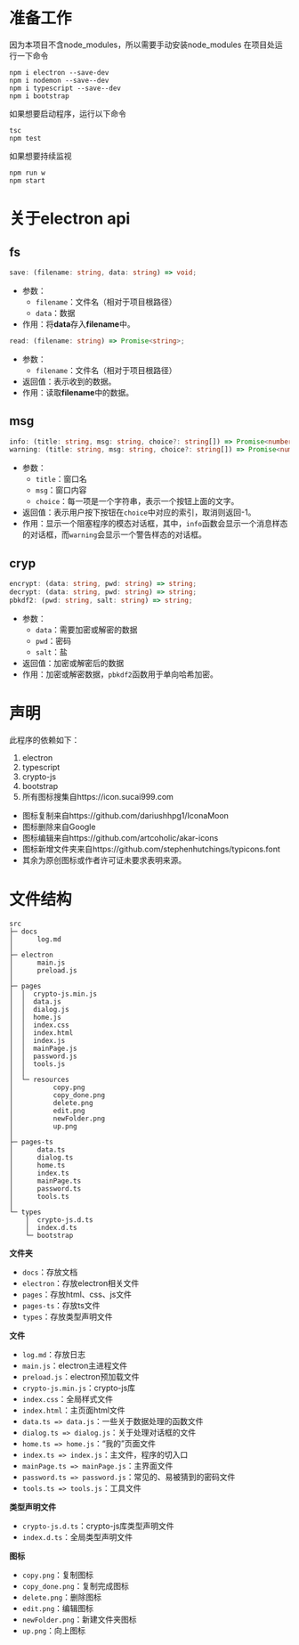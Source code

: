 # 准备工作
因为本项目不含node_modules，所以需要手动安装node_modules
在项目处运行一下命令
```shell
npm i electron --save-dev
npm i nodemon --save--dev
npm i typescript --save--dev
npm i bootstrap
```
如果想要启动程序，运行以下命令
```shell
tsc
npm test
```
如果想要持续监视
```shell
npm run w
npm start
```

# 关于electron api
## fs
```ts
save: (filename: string, data: string) => void;
```
- 参数：
    - `filename`：文件名（相对于项目根路径）
    - `data`：数据
- 作用：将**data**存入**filename**中。
```ts
read: (filename: string) => Promise<string>;
```
- 参数：
    - `filename`：文件名（相对于项目根路径）
- 返回值：表示收到的数据。
- 作用：读取**filename**中的数据。
## msg
```ts
info: (title: string, msg: string, choice?: string[]) => Promise<number>;
warning: (title: string, msg: string, choice?: string[]) => Promise<number>;
```
- 参数：
    - `title`：窗口名
    - `msg`：窗口内容
    - `choice`：每一项是一个字符串，表示一个按钮上面的文字。
- 返回值：表示用户按下按钮在`choice`中对应的索引，取消则返回-1。
- 作用：显示一个阻塞程序的模态对话框，其中，`info`函数会显示一个消息样态的对话框，而`warning`会显示一个警告样态的对话框。
## cryp
```ts
encrypt: (data: string, pwd: string) => string;
decrypt: (data: string, pwd: string) => string;
pbkdf2: (pwd: string, salt: string) => string;
```
- 参数：
    - `data`：需要加密或解密的数据
    - `pwd`：密码
    - `salt`：盐
- 返回值：加密或解密后的数据
- 作用：加密或解密数据，`pbkdf2`函数用于单向哈希加密。

# 声明
此程序的依赖如下：
1. electron
2. typescript
3. crypto-js
4. bootstrap
5. 所有图标搜集自https://icon.sucai999.com
- 图标复制来自https://github.com/dariushhpg1/IconaMoon
- 图标删除来自Google
- 图标编辑来自https://github.com/artcoholic/akar-icons
- 图标新增文件夹来自https://github.com/stephenhutchings/typicons.font
- 其余为原创图标或作者许可证未要求表明来源。

# 文件结构
```shell
src
├─ docs
│      log.md
│
├─ electron
│      main.js
│      preload.js
│
├─ pages
│  │  crypto-js.min.js
│  │  data.js
│  │  dialog.js
│  │  home.js
│  │  index.css
│  │  index.html
│  │  index.js
│  │  mainPage.js
│  │  password.js
│  │  tools.js
│  │
│  └─ resources
│          copy.png
│          copy_done.png
│          delete.png
│          edit.png
│          newFolder.png
│          up.png
│
├─ pages-ts
│      data.ts
│      dialog.ts
│      home.ts
│      index.ts
│      mainPage.ts
│      password.ts
│      tools.ts
│
└─ types
    │  crypto-js.d.ts
    │  index.d.ts
    └─ bootstrap
```
**文件夹**
- `docs`：存放文档
- `electron`：存放electron相关文件
- `pages`：存放html、css、js文件
- `pages-ts`：存放ts文件
- `types`：存放类型声明文件

**文件**
- `log.md`：存放日志
- `main.js`：electron主进程文件
- `preload.js`：electron预加载文件
- `crypto-js.min.js`：crypto-js库
- `index.css`：全局样式文件
- `index.html`：主页面html文件
- `data.ts => data.js`：一些关于数据处理的函数文件
- `dialog.ts => dialog.js`：关于处理对话框的文件
- `home.ts => home.js`：“我的”页面文件
- `index.ts => index.js`：主文件，程序的切入口
- `mainPage.ts => mainPage.js`：主界面文件
- `password.ts => password.js`：常见的、易被猜到的密码文件
- `tools.ts => tools.js`：工具文件

**类型声明文件**
- `crypto-js.d.ts`：crypto-js库类型声明文件
- `index.d.ts`：全局类型声明文件

**图标**
- `copy.png`：复制图标
- `copy_done.png`：复制完成图标
- `delete.png`：删除图标
- `edit.png`：编辑图标
- `newFolder.png`：新建文件夹图标
- `up.png`：向上图标


